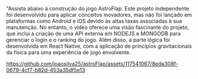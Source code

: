 "Assista abaixo à construção do jogo AstroFlap. Este projeto independente foi desenvolvido para aplicar conceitos inovadores, mas não foi lançado em plataformas como Android e iOS devido às altas taxas associadas à sua manutenção. No entanto, o vídeo oferece uma visão fascinante do projeto, que inclui a criação de uma API externa em NODEJS e MONGODB para gerenciar o login e o ranking do jogo. Além disso, a parte lógica foi desenvolvida em React Native, com a aplicação de princípios gravitacionais da física para uma experiência de jogo envolvente.


https://github.com/joaosilva25/astroFlap/assets/117541067/8eda308f-0679-4cf7-b82d-453a35df5e13

